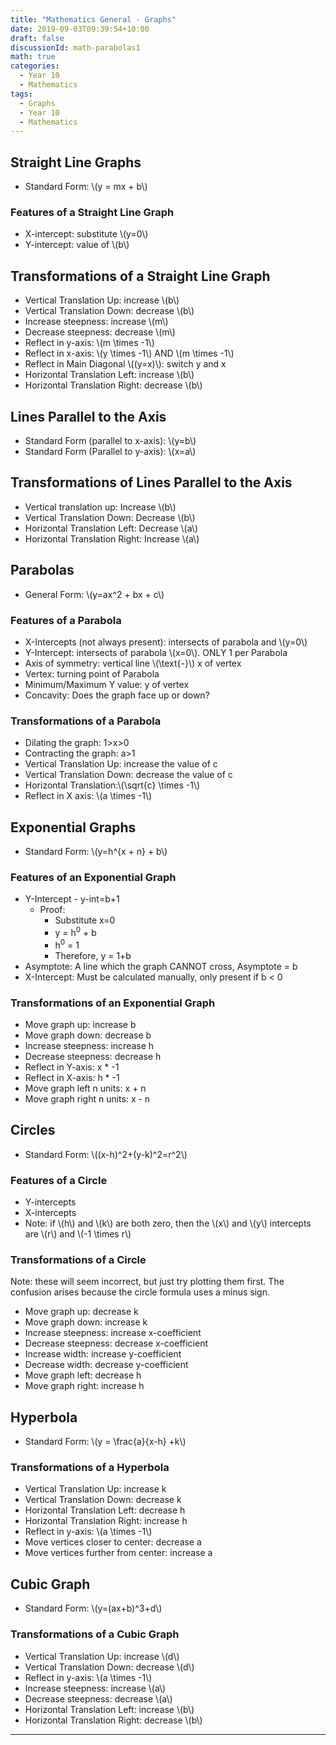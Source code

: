 ```yaml
---
title: "Mathematics General - Graphs"
date: 2019-09-03T09:39:54+10:00
draft: false
discussionId: math-parabolas1
math: true
categories:
  - Year 10
  - Mathematics
tags:
  - Graphs
  - Year 10
  - Mathematics
---
```

<script type="text/javascript" async
  src="https://cdnjs.cloudflare.com/ajax/libs/mathjax/2.7.5/MathJax.js?config=TeX-MML-AM_CHTML">
</script>
## Straight Line Graphs
- Standard Form: \\(y = mx + b\\)
### Features of a Straight Line Graph
- X-intercept: substitute \\(y=0\\)
- Y-intercept: value of \\(b\\)
## Transformations of a Straight Line Graph
- Vertical Translation Up: increase \\(b\\)
- Vertical Translation Down: decrease \\(b\\)
- Increase steepness: increase \\(m\\)
- Decrease steepness: decrease \\(m\\)
- Reflect in y-axis: \\(m \times -1\\)
- Reflect in x-axis: \\(y \times -1\\) AND \\(m \times -1\\)
- Reflect in Main Diagonal \\((y=x)\\): switch y and x
- Horizontal Translation Left: increase \\(b\\)
- Horizontal Translation Right: decrease \\(b\\)

## Lines Parallel to the Axis
- Standard Form (parallel to x-axis): \\(y=b\\)
- Standard Form (Parallel to y-axis): \\(x=a\\)
## Transformations of Lines Parallel to the Axis
- Vertical translation up: Increase \\(b\\)
- Vertical Translation Down: Decrease \\(b\\)
- Horizontal Translation Left: Decrease \\(a\\)
- Horizontal Translation Right: Increase \\(a\\)


## Parabolas
- General Form: \\(y=ax^2 + bx + c\\)
### Features of a Parabola
- X-Intercepts (not always present): intersects of parabola and \\(y=0\\)
- Y-Intercept: intersects of parabola \\(x=0\\). ONLY 1 per Parabola
- Axis of symmetry: vertical line \\(\text{-}\\) x of vertex
- Vertex: turning point of Parabola
- Minimum/Maximum Y value: y of vertex
- Concavity: Does the graph face up or down?
### Transformations of a Parabola
- Dilating the graph: 1>x>0
- Contracting the graph: a>1
- Vertical Translation Up: increase the value of c
- Vertical Translation Down: decrease the value of c
- Horizontal Translation:\\(\sqrt{c} \times -1\\)
- Reflect in X axis: \\(a \times -1\\)

## Exponential Graphs
- Standard Form: \\(y=h^{x + n} + b\\)
### Features of an Exponential Graph
- Y-Intercept - y-int=b+1
  - Proof:
    - Substitute x=0
    - y = h<sup>0</sup> + b
    - h<sup>0</sup> = 1
    - Therefore, y = 1+b
-  Asymptote: A line which the graph CANNOT cross, Asymptote = b
- X-Intercept: Must be calculated manually, only present if b < 0
### Transformations of an Exponential Graph
- Move graph up: increase b
- Move graph down: decrease b
- Increase steepness: increase h
- Decrease steepness: decrease h
- Reflect in Y-axis: x * -1
- Reflect in X-axis: h * -1
- Move graph left n units: x + n
- Move graph right n units: x - n

## Circles
- Standard Form: \\((x-h)^2+(y-k)^2=r^2\\)
### Features of a Circle
- Y-intercepts
- X-intercepts
- Note: if \\(h\\) and \\(k\\) are both zero, then the \\(x\\) and \\(y\\) intercepts are \\(r\\) and \\(-1 \times r\\)
### Transformations of a Circle
Note: these will seem incorrect, but just try plotting them first. The confusion arises because the circle formula uses a minus sign.
- Move graph up: decrease k
- Move graph down: increase k
- Increase steepness: increase x-coefficient
- Decrease steepness: decrease x-coefficient
- Increase width: increase y-coefficient
- Decrease width: decrease y-coefficient
- Move graph left: decrease h
- Move graph right: increase h

## Hyperbola
- Standard Form: \\(y = \frac{a}{x-h} +k\\)
### Transformations of a Hyperbola
- Vertical Translation Up: increase k
- Vertical Translation Down: decrease k
- Horizontal Translation Left: decrease h
- Horizontal Translation Right: increase h
- Reflect in y-axis: \\(a \times -1\\)
- Move vertices closer to center: decrease a
- Move vertices further from center: increase a

## Cubic Graph
- Standard Form: \\(y=(ax+b)^3+d\\)
### Transformations of a Cubic Graph
- Vertical Translation Up: increase \\(d\\)
- Vertical Translation Down: decrease \\(d\\)
- Reflect in y-axis: \\(a \times -1\\)
- Increase steepness: increase \\(a\\)
- Decrease steepness: decrease \\(a\\)
- Horizontal Translation Left: increase \\(b\\)
- Horizontal Translation Right: decrease \\(b\\)

</p><hr>

